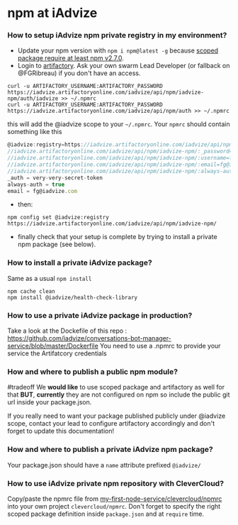 # npm at iAdvize

### How to setup iAdvize npm private registry in my environment?

- Update your npm version with `npm i npm@latest -g` because [scoped package require at least npm v2.7.0](https://docs.npmjs.com/getting-started/scoped-packages#update-npm-and-log-in).
- Login to [artifactory](https://iadvize.artifactoryonline.com/iadvize/webapp/). Ask your own swarm Lead Developer (or fallback on @FGRibreau) if you don't have an access.

```shell
curl -u ARTIFACTORY_USERNAME:ARTIFACTORY_PASSWORD https://iadvize.artifactoryonline.com/iadvize/api/npm/iadvize-npm/auth/iadvize >> ~/.npmrc
curl -u ARTIFACTORY_USERNAME:ARTIFACTORY_PASSWORD https://iadvize.artifactoryonline.com/iadvize/api/npm/auth >> ~/.npmrc
```

this will add the @iadvize scope to your `~/.npmrc`. Your `npmrc` should contain something like this

```js
@iadvize:registry=https://iadvize.artifactoryonline.com/iadvize/api/npm/iadvize-npm/
//iadvize.artifactoryonline.com/iadvize/api/npm/iadvize-npm/:_password=an-awesome-and-secure-password-lol
//iadvize.artifactoryonline.com/iadvize/api/npm/iadvize-npm/:username=fgribreau
//iadvize.artifactoryonline.com/iadvize/api/npm/iadvize-npm/:email=fg@iadvize.com
//iadvize.artifactoryonline.com/iadvize/api/npm/iadvize-npm/:always-auth=true
_auth = very-very-secret-token
always-auth = true
email = fg@iadvize.com
```

- then:

```shell
npm config set @iadvize:registry https://iadvize.artifactoryonline.com/iadvize/api/npm/iadvize-npm/
```

- finally check that your setup is complete by trying to install a private npm package (see below).

### How to install a private iAdvize package?

Same as a usual `npm install`

```
npm cache clean 
npm install @iadvize/health-check-library
```

### How to use a private iAdvize package in production?

Take a look at the Dockefile of this repo : https://github.com/iadvize/conversations-bot-manager-service/blob/master/Dockerfile
You need to use a .npmrc to provide your service the Artifatcory credentials


### How and where to publish a public npm module?

\#tradeoff We **would like** to use scoped package and artifactory as well for that **BUT**, **currently** they are not configured on npm so include the public git url inside your package.json. 

If you really need to want your package published publicly under @iadvize scope, contact your lead to configure artifactory accordingly and don't forget to update this documentation!

### How and where to publish a private iAdvize npm package?

Your package.json should have a `name` attribute prefixed `@iadvize/`


### How to use iAdvize private npm repository with CleverCloud?

Copy/paste the npmrc file from [my-first-node-service/clevercloud/npmrc](https://github.com/iadvize/my-first-nodejs-service/commit/3b05aff9d03cd1ef63be035b707b5ccd689dab21) into your own project `clevercloud/npmrc`. Don't forget to specify the right scoped package definition inside `package.json` and at `require` time.
